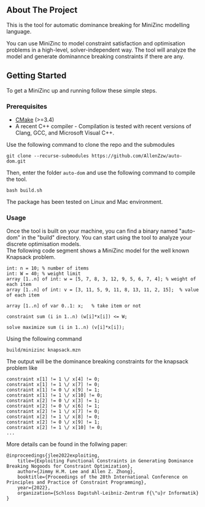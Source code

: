 ## About The Project

This is the tool for automatic dominance breaking for MiniZinc modelling language. 

You can use MiniZinc to model constraint satisfaction and optimisation problems
in a high-level, solver-independent way. The tool will analyze the model and generate 
dominannce breaking constraints if there are any. 

## Getting Started

To get a MiniZinc up and running follow these simple steps.

### Prerequisites

- [CMake](https://cmake.org/) (>=3.4)
- A recent C++ compiler - Compilation is tested with recent versions of Clang,
  GCC, and Microsoft Visual C++.

Use the following command to clone the repo and the submodules
```
git clone --recurse-submodules https://github.com/AllenZzw/auto-dom.git
```
Then, enter the folder ```auto-dom``` and use the following command to compile the tool. 
```
bash build.sh
```

The package has been tested on Linux and Mac environment. 

### Usage

Once the tool is built on your machine, you can find a binary named "auto-dom" in the "build" directory. 
You can start using the tool to analyze your discrete optimisation models.  
The following code segment shows a MiniZinc model for the well known Knapsack problem.

```minizinc
int: n = 10; % number of items
int: W = 40; % weight limit
array [1..n] of int: w = [5, 7, 8, 3, 12, 9, 5, 6, 7, 4]; % weight of each item
array [1..n] of int: v = [3, 11, 5, 9, 11, 8, 13, 11, 2, 15];  % value of each item

array [1..n] of var 0..1: x;   % take item or not

constraint sum (i in 1..n) (w[i]*x[i]) <= W;

solve maximize sum (i in 1..n) (v[i]*x[i]);
```

Using the following command 
```
build/minizinc knapsack.mzn 
```

The output will be the dominance breaking constraints for the knapsack problem like 
```
constraint x[1] != 1 \/ x[4] != 0;
constraint x[1] != 1 \/ x[7] != 0;
constraint x[1] != 0 \/ x[9] != 1;
constraint x[1] != 1 \/ x[10] != 0;
constraint x[2] != 0 \/ x[3] != 1;
constraint x[2] != 0 \/ x[6] != 1;
constraint x[2] != 1 \/ x[7] != 0;
constraint x[2] != 1 \/ x[8] != 0;
constraint x[2] != 0 \/ x[9] != 1;
constraint x[2] != 1 \/ x[10] != 0;
...
```

More details can be found in the follwing paper:
```
@inproceedings{jlee2022exploiting,
	title={Exploiting Functional Constraints in Generating Dominance Breaking Nogoods for Constraint Optimization},
	author={Jimmy H.M. Lee and Allen Z. Zhong},
	booktitle={Proceedings of the 28th International Conference on Principles and Practice of Constraint Programming},
	year={2022},
  	organization={Schloss Dagstuhl-Leibniz-Zentrum f{\"u}r Informatik}
}
```

